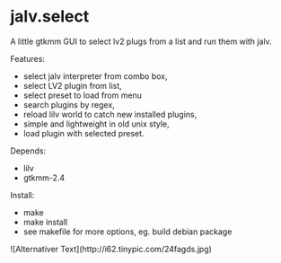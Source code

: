 jalv.select
===========

A little gtkmm GUI to select lv2 plugs from a list
and run them with jalv. 

Features:
- select jalv interpreter from combo box,
- select LV2 plugin from list,
- select preset to load from menu
- search plugins by regex,
- reload lilv world to catch new installed plugins,
- simple and lightweight in old unix style,
- load plugin with selected preset. 

Depends:
- lilv
- gtkmm-2.4

Install:
- make
- make install
- see makefile for more options, eg. build debian package

<p><p\>
![Alternativer Text](http://i62.tinypic.com/24fagds.jpg)
